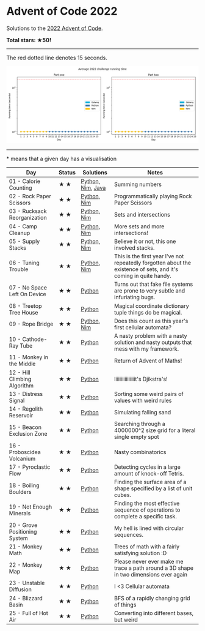 # Advent of Code 2022

Solutions to the [2022 Advent of Code](https://adventofcode.com/2022).

**Total stars: ★50!**

---

The red dotted line denotes 15 seconds.

![Running times](running-times.png)

---

\* means that a given day has a visualisation

<!-- ★ ☆ -->

| Day                           | Status | Solutions                                                                                                                     | Notes                                                                                                             |
|-------------------------------|--------|-------------------------------------------------------------------------------------------------------------------------------|-------------------------------------------------------------------------------------------------------------------|
| 01 - Calorie Counting         | ★ ★    | [Python](01-calorieCounting/py/__init__.py), [Nim](01-calorieCounting/nim/challenge.nim), [Java](01-calorieCounting/java/src) | Summing numbers                                                                                                   |
| 02 - Rock Paper Scissors      | ★ ★    | [Python](02-rockPaperScissors/py/__init__.py), [Nim](02-rockPaperScissors/nim/challenge.nim)                                  | Programmatically playing Rock Paper Scissors                                                                      |
| 03 - Rucksack Reorganization  | ★ ★    | [Python](03-rucksackReorganization/py/__init__.py), [Nim](03-rucksackReorganization/nim/challenge.nim)                        | Sets and intersections                                                                                            |
| 04 - Camp Cleanup             | ★ ★    | [Python](04-campCleanup/py/__init__.py), [Nim](04-campCleanup/nim/challenge.nim)                                              | More sets and more intersections!                                                                                 |
| 05 - Supply Stacks            | ★ ★    | [Python](05-supplyStacks/py/__init__.py), [Nim](05-supplyStacks/nim/challenge.nim)                                            | Believe it or not, this one involved stacks.                                                                      |
| 06 - Tuning Trouble           | ★ ★    | [Python](06-tuningTrouble/py/__init__.py), [Nim](06-tuningTrouble/nim/challenge.nim)                                          | This is the first year I've not repeatedly forgotten about the existence of sets, and it's coming in quite handy. |
| 07 - No Space Left On Device  | ★ ★    | [Python](07-noSpaceLeftOnDevice/py/__init__.py)                                                                               | Turns out that fake file systems are prone to very subtle and infuriating bugs.                                   |
| 08 - Treetop Tree House       | ★ ★    | [Python](08-treetopTreeHouse/py/__init__.py)                                                                                  | Magical coordinate dictionary tuple things do be magical.                                                         |
| 09 - Rope Bridge              | ★ ★    | [Python](09-ropeBridge/py/__init__.py), [Nim](09-ropeBridge/nim/challenge.nim)                                                | Does this count as this year's first cellular automata?                                                           |
| 10 - Cathode-Ray Tube         | ★ ★    | [Python](10-cathodeRayTube/py/__init__.py)                                                                                    | A nasty problem with a nasty solution and nasty outputs that mess with my framework.                              |
| 11 - Monkey in the Middle     | ★ ★    | [Python](11-monkeyInTheMiddle/py/__init__.py)                                                                                 | Return of Advent of Maths!                                                                                        |
| 12 - Hill Climbing Algorithm  | ★ ★    | [Python](12-hillClimbingAlgorithm/py/__init__.py)                                                                             | Iiiiiiiiiiiiiiiit's Djikstra's!                                                                                   |
| 13 - Distress Signal          | ★ ★    | [Python](13-distressSignal/py/__init__.py)                                                                                    | Sorting some weird pairs of values with weird rules                                                               |
| 14 - Regolith Reservoir       | ★ ★    | [Python](14-regolithReservoir/py/__init__.py)                                                                                 | Simulating falling sand                                                                                           |
| 15 - Beacon Exclusion Zone    | ★ ★    | [Python](15-beaconExclusionZone/py/__init__.py)                                                                               | Searching through a 4000000^2 size grid for a literal single empty spot                                           |
| 16 - Proboscidea Volcanium    | ★ ★    | [Python](16-proboscideaVolcanium/py/__init__.py)                                                                              | Nasty combinatorics                                                                                               |
| 17 - Pyroclastic Flow         | ★ ★    | [Python](17-pyroclasticFlow/py/__init__.py)                                                                                   | Detecting cycles in a large amount of knock-off Tetris.                                                           |
| 18 - Boiling Boulders         | ★ ★    | [Python](18-boilingBoulders/py/__init__.py)                                                                                   | Finding the surface area of a shape specified by a list of unit cubes.                                            |
| 19 - Not Enough Minerals      | ★ ★    | [Python](19-notEnoughMinerals/py/__init__.py)                                                                                 | Finding the most effective sequence of operations to complete a specific task.                                    |
| 20 - Grove Positioning System | ★ ★    | [Python](20-grovePositioningSystem/py/__init__.py)                                                                            | My hell is lined with circular sequences.                                                                         |
| 21 - Monkey Math              | ★ ★    | [Python](21-monkeyMath/py/__init__.py)                                                                                        | Trees of math with a fairly satisfying solution :D                                                                |
| 22 - Monkey Map               | ★ ★    | [Python](22-monkeyMap/py/__init__.py)                                                                                         | Please never ever make me trace a path around a 3D shape in two dimensions ever again                             |
| 23 - Unstable Diffusion       | ★ ★    | [Python](23-unstableDiffusion/py/__init__.py)                                                                                 | I <3 Cellular automata                                                                                            |
| 24 - Blizzard Basin           | ★ ★    | [Python](24-blizzardBasin/py/__init__.py)                                                                                     | BFS of a rapidly changing grid of things                                                                          |
| 25 - Full of Hot Air          | ★ ★    | [Python](25-fullOfHotAir/py/__init__.py)                                                                                      | Converting into different bases, but weird                                                                        |